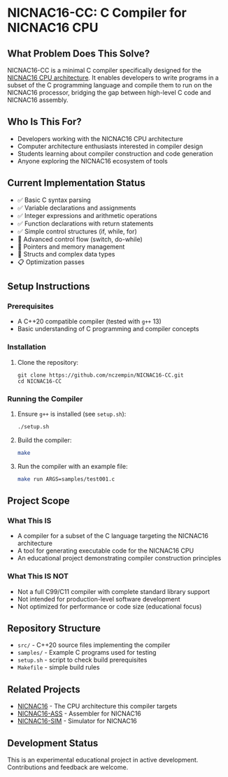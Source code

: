 # NICNAC16-CC: C Compiler for NICNAC16 CPU

## What Problem Does This Solve?
NICNAC16-CC is a minimal C compiler specifically designed for the [NICNAC16 CPU architecture](https://github.com/nczempin/NICNAC16). It enables developers to write programs in a subset of the C programming language and compile them to run on the NICNAC16 processor, bridging the gap between high-level C code and NICNAC16 assembly.

## Who Is This For?
- Developers working with the NICNAC16 CPU architecture
- Computer architecture enthusiasts interested in compiler design
- Students learning about compiler construction and code generation
- Anyone exploring the NICNAC16 ecosystem of tools

## Current Implementation Status
- ✅ Basic C syntax parsing
- ✅ Variable declarations and assignments
- ✅ Integer expressions and arithmetic operations
- ✅ Function declarations with return statements
- ✅ Simple control structures (if, while, for)
- 🚧 Advanced control flow (switch, do-while)
- 🚧 Pointers and memory management
- 🚧 Structs and complex data types
- 📋 Optimization passes

## Setup Instructions

### Prerequisites
- A C++20 compatible compiler (tested with `g++` 13)
- Basic understanding of C programming and compiler concepts

### Installation
1. Clone the repository:
   ```
   git clone https://github.com/nczempin/NICNAC16-CC.git
   cd NICNAC16-CC
   ```

### Running the Compiler
1. Ensure `g++` is installed (see `setup.sh`):
   ```bash
   ./setup.sh
   ```

2. Build the compiler:
   ```bash
   make
   ```

3. Run the compiler with an example file:
   ```bash
   make run ARGS=samples/test001.c
   ```

## Project Scope

### What This IS
- A compiler for a subset of the C language targeting the NICNAC16 architecture
- A tool for generating executable code for the NICNAC16 CPU
- An educational project demonstrating compiler construction principles

### What This IS NOT
- Not a full C99/C11 compiler with complete standard library support
- Not intended for production-level software development
- Not optimized for performance or code size (educational focus)

## Repository Structure
- `src/` - C++20 source files implementing the compiler
- `samples/` - Example C programs used for testing
- `setup.sh` - script to check build prerequisites
- `Makefile` - simple build rules

## Related Projects
- [NICNAC16](https://github.com/nczempin/NICNAC16) - The CPU architecture this compiler targets
- [NICNAC16-ASS](https://github.com/nczempin/NICNAC16-ASS) - Assembler for NICNAC16
- [NICNAC16-SIM](https://github.com/nczempin/NICNAC16-SIM) - Simulator for NICNAC16

## Development Status
This is an experimental educational project in active development. Contributions and feedback are welcome.
